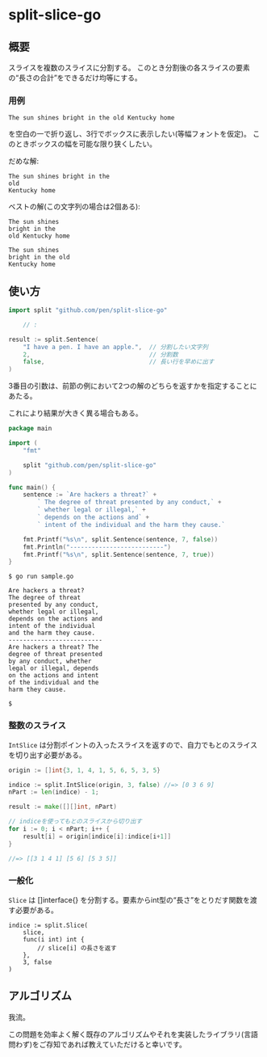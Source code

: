 # split-slice-go

## 概要

スライスを複数のスライスに分割する。
このとき分割後の各スライスの要素の“長さの合計”をできるだけ均等にする。

### 用例

```
The sun shines bright in the old Kentucky home
```
を空白の一で折り返し、3行でボックスに表示したい(等幅フォントを仮定)。
このときボックスの幅を可能な限り狭くしたい。

だめな解:
```
The sun shines bright in the
old
Kentucky home
```

ベストの解(この文字列の場合は2個ある):
```
The sun shines
bright in the
old Kentucky home
```
```
The sun shines
bright in the old
Kentucky home
```

## 使い方

```go
import split "github.com/pen/split-slice-go"

    // :

result := split.Sentence(
    "I have a pen. I have an apple.",  // 分割したい文字列
    2,                                 // 分割数
    false,                             // 長い行を早めに出す
)
```
3番目の引数は、前節の例において2つの解のどちらを返すかを指定することにあたる。

これにより結果が大きく異る場合もある。
```go
package main

import (
    "fmt"

    split "github.com/pen/split-slice-go"
)

func main() {
    sentence := `Are hackers a threat?` +
        ` The degree of threat presented by any conduct,` +
        ` whether legal or illegal,` +
        ` depends on the actions and` +
        ` intent of the individual and the harm they cause.`

    fmt.Printf("%s\n", split.Sentence(sentence, 7, false))
    fmt.Println("--------------------------")
    fmt.Printf("%s\n", split.Sentence(sentence, 7, true))
}
```
```shell
$ go run sample.go 

Are hackers a threat?
The degree of threat
presented by any conduct,
whether legal or illegal,
depends on the actions and
intent of the individual
and the harm they cause.
--------------------------
Are hackers a threat? The
degree of threat presented
by any conduct, whether
legal or illegal, depends
on the actions and intent
of the individual and the
harm they cause.

$
```

### 整数のスライス

`IntSlice` は分割ポイントの入ったスライスを返すので、自力でもとのスライスを切り出す必要がある。

```go
origin := []int{3, 1, 4, 1, 5, 6, 5, 3, 5}

indice := split.IntSlice(origin, 3, false) //=> [0 3 6 9]
nPart := len(indice) - 1;

result := make([][]int, nPart)

// indiceを使ってもとのスライスから切り出す
for i := 0; i < nPart; i++ {
    result[i] = origin[indice[i]:indice[i+1]]
}

//=> [[3 1 4 1] [5 6] [5 3 5]]
```

### 一般化

`Slice` は []interface{} を分割する。要素からint型の“長さ”をとりだす関数を渡す必要がある。

```
indice := split.Slice(
    slice,
    func(i int) int {
        // slice[i] の長さを返す
    },
    3, false
)
```

## アルゴリズム

我流。

この問題を効率よく解く既存のアルゴリズムやそれを実装したライブラリ(言語問わず)をご存知であれば教えていただけると幸いです。

